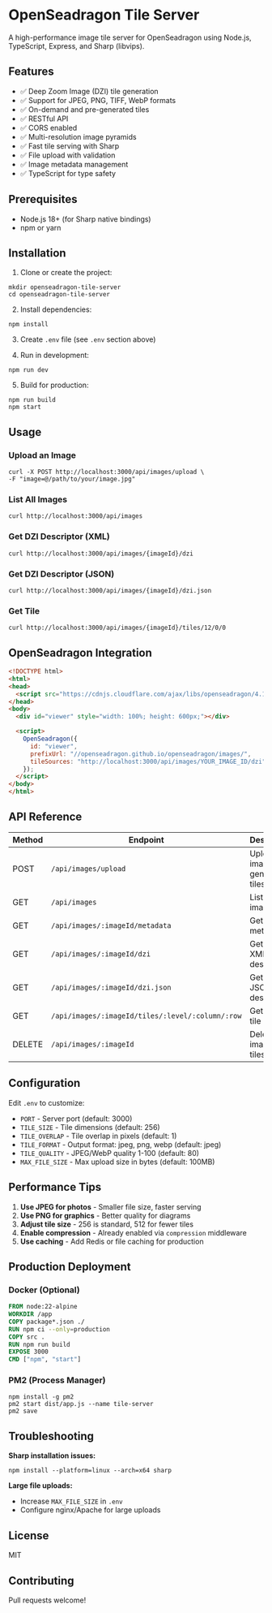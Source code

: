 # OpenSeadragon Tile Server

A high-performance image tile server for OpenSeadragon using Node.js, TypeScript, Express, and Sharp (libvips).

## Features

- ✅ Deep Zoom Image (DZI) tile generation
- ✅ Support for JPEG, PNG, TIFF, WebP formats
- ✅ On-demand and pre-generated tiles
- ✅ RESTful API
- ✅ CORS enabled
- ✅ Multi-resolution image pyramids
- ✅ Fast tile serving with Sharp
- ✅ File upload with validation
- ✅ Image metadata management
- ✅ TypeScript for type safety

## Prerequisites

- Node.js 18+ (for Sharp native bindings)
- npm or yarn

## Installation

1. Clone or create the project:
```shell
mkdir openseadragon-tile-server
cd openseadragon-tile-server
```

2. Install dependencies:
```shell
npm install
```

3. Create `.env` file (see `.env` section above)

4. Run in development:
```shell
npm run dev
```

5. Build for production:
```shell
npm run build
npm start
```

## Usage

### Upload an Image

```shell
curl -X POST http://localhost:3000/api/images/upload \
-F "image=@/path/to/your/image.jpg"
```

### List All Images

```shell
curl http://localhost:3000/api/images
```

### Get DZI Descriptor (XML)

```shell
curl http://localhost:3000/api/images/{imageId}/dzi
```

### Get DZI Descriptor (JSON)

```shell
curl http://localhost:3000/api/images/{imageId}/dzi.json
```

### Get Tile

```shell
curl http://localhost:3000/api/images/{imageId}/tiles/12/0/0
```

## OpenSeadragon Integration

```html
<!DOCTYPE html>
<html>
<head>
  <script src="https://cdnjs.cloudflare.com/ajax/libs/openseadragon/4.1.0/openseadragon.min.js"></script>
</head>
<body>
  <div id="viewer" style="width: 100%; height: 600px;"></div>

  <script>
    OpenSeadragon({
      id: "viewer",
      prefixUrl: "//openseadragon.github.io/openseadragon/images/",
      tileSources: "http://localhost:3000/api/images/YOUR_IMAGE_ID/dzi"
    });
  </script>
</body>
</html>
```

## API Reference

| Method | Endpoint                                         | Description                     |
|--------|--------------------------------------------------|---------------------------------|
| POST   | `/api/images/upload`                             | Upload image and generate tiles |
| GET    | `/api/images`                                    | List all images                 |
| GET    | `/api/images/:imageId/metadata`                  | Get image metadata              |
| GET    | `/api/images/:imageId/dzi`                       | Get DZI XML descriptor          |
| GET    | `/api/images/:imageId/dzi.json`                  | Get DZI JSON descriptor         |
| GET    | `/api/images/:imageId/tiles/:level/:column/:row` | Get specific tile               |
| DELETE | `/api/images/:imageId`                           | Delete image and tiles          |

## Configuration

Edit `.env` to customize:

- `PORT` - Server port (default: 3000)
- `TILE_SIZE` - Tile dimensions (default: 256)
- `TILE_OVERLAP` - Tile overlap in pixels (default: 1)
- `TILE_FORMAT` - Output format: jpeg, png, webp (default: jpeg)
- `TILE_QUALITY` - JPEG/WebP quality 1-100 (default: 80)
- `MAX_FILE_SIZE` - Max upload size in bytes (default: 100MB)

## Performance Tips

1. **Use JPEG for photos** - Smaller file size, faster serving
2. **Use PNG for graphics** - Better quality for diagrams
3. **Adjust tile size** - 256 is standard, 512 for fewer tiles
4. **Enable compression** - Already enabled via `compression` middleware
5. **Use caching** - Add Redis or file caching for production

## Production Deployment

### Docker (Optional)

```Dockerfile
FROM node:22-alpine
WORKDIR /app
COPY package*.json ./
RUN npm ci --only=production
COPY src .
RUN npm run build
EXPOSE 3000
CMD ["npm", "start"]
```

### PM2 (Process Manager)

```shell
npm install -g pm2
pm2 start dist/app.js --name tile-server
pm2 save
```

## Troubleshooting

**Sharp installation issues:**
```shell
npm install --platform=linux --arch=x64 sharp
```

**Large file uploads:**
- Increase `MAX_FILE_SIZE` in `.env`
- Configure nginx/Apache for large uploads

## License

MIT

## Contributing

Pull requests welcome!
